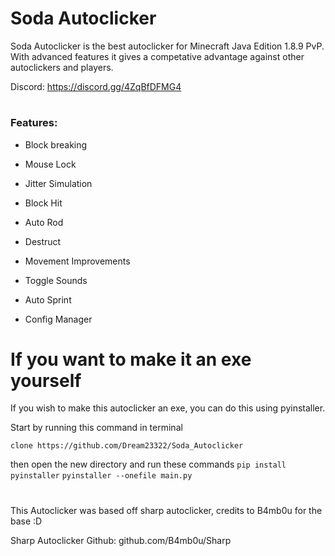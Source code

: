 # Soda Autoclicker

Soda Autoclicker is the best autoclicker for Minecraft Java Edition 1.8.9 PvP. With advanced features it gives a competative advantage against other autoclickers and players.

Discord:
https://discord.gg/4ZqBfDFMG4





#

### Features:

- Block breaking

- Mouse Lock

- Jitter Simulation

- Block Hit

- Auto Rod

- Destruct

- Movement Improvements

- Toggle Sounds

- Auto Sprint

- Config Manager


# If you want to make it an exe yourself

If you wish to make this autoclicker an exe, you can do this using pyinstaller.

Start by running this command in terminal

```clone https://github.com/Dream23322/Soda_Autoclicker```

then open the new directory and run these commands
```pip install pyinstaller```
```pyinstaller --onefile main.py```

#

This Autoclicker was based off sharp autoclicker, credits to B4mb0u for the base :D

Sharp Autoclicker Github: github.com/B4mb0u/Sharp
